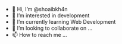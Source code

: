 - 👋 Hi, I’m @shoaibkh4n
- 👀 I’m interested in development
- 🌱 I’m currently learning Web Development
- 💞️ I’m looking to collaborate on ...
- 📫 How to reach me ...

<!---
shoaibkh4n/shoaibkh4n is a ✨ special ✨ repository because its `README.md` (this file) appears on your GitHub profile.
You can click the Preview link to take a look at your changes.
--->
